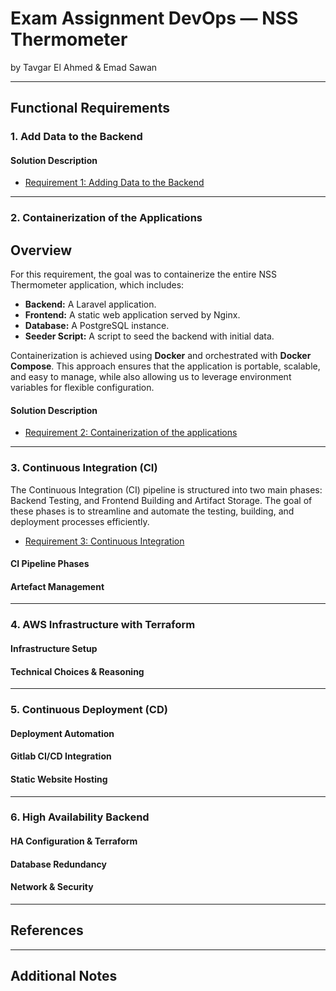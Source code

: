 # Exam Assignment DevOps — NSS Thermometer
by Tavgar El Ahmed & Emad Sawan

---

## Functional Requirements

### 1. Add Data to the Backend

#### Solution Description

- [Requirement 1: Adding Data to the Backend](requirement1.md)


---

### 2. Containerization of the Applications

## Overview

For this requirement, the goal was to containerize the entire NSS Thermometer application, which includes:
- **Backend:** A Laravel application.
- **Frontend:** A static web application served by Nginx.
- **Database:** A PostgreSQL instance.
- **Seeder Script:** A script to seed the backend with initial data.

Containerization is achieved using **Docker** and orchestrated with **Docker Compose**. This approach ensures that the application is portable, scalable, and easy to manage, while also allowing us to leverage environment variables for flexible configuration.

#### Solution Description


- [Requirement 2: Containerization of the applications](requirement2.md)


---

### 3. Continuous Integration (CI)

The Continuous Integration (CI) pipeline is structured into two 
main phases: Backend Testing, 
and Frontend Building and Artifact Storage. 
The goal of these phases is to streamline and automate the testing, 
building, and deployment processes efficiently.

- [Requirement 3: Continuous Integration](requirement3.md)

#### CI Pipeline Phases

#### Artefact Management

---

### 4. AWS Infrastructure with Terraform

#### Infrastructure Setup

#### Technical Choices & Reasoning

---

### 5. Continuous Deployment (CD)

#### Deployment Automation

#### Gitlab CI/CD Integration

#### Static Website Hosting

---

### 6. High Availability Backend

#### HA Configuration & Terraform

#### Database Redundancy

#### Network & Security

---

## References


---

## Additional Notes

